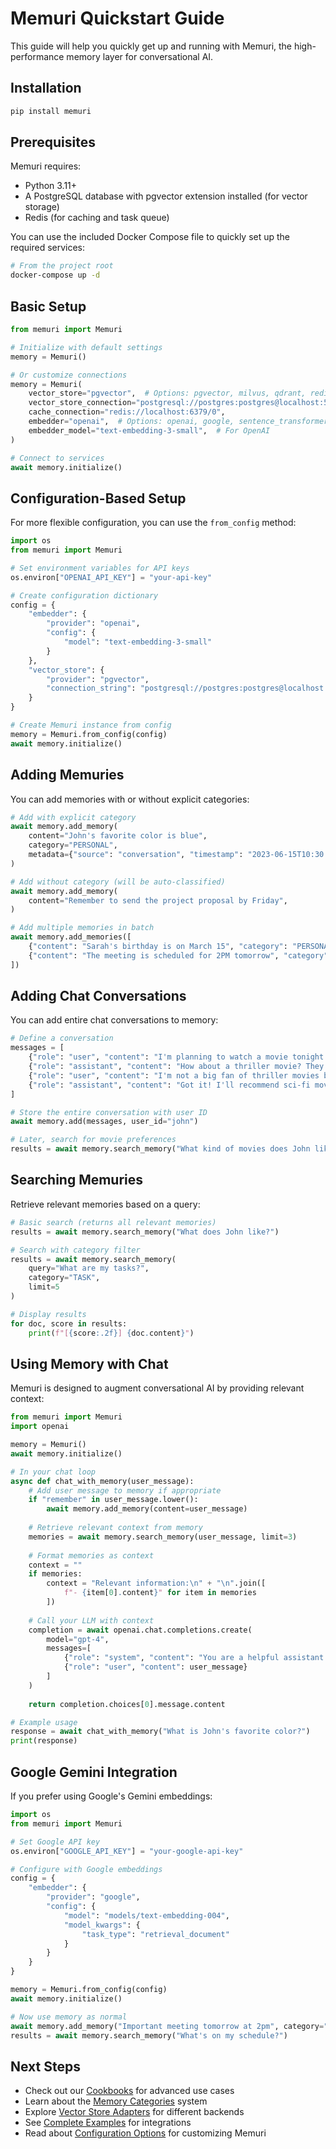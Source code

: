 # Memuri Quickstart Guide

This guide will help you quickly get up and running with Memuri, the high-performance memory layer for conversational AI.

## Installation

```bash
pip install memuri
```

## Prerequisites

Memuri requires:

- Python 3.11+
- A PostgreSQL database with pgvector extension installed (for vector storage)
- Redis (for caching and task queue)

You can use the included Docker Compose file to quickly set up the required services:

```bash
# From the project root
docker-compose up -d
```

## Basic Setup

```python
from memuri import Memuri

# Initialize with default settings
memory = Memuri()

# Or customize connections
memory = Memuri(
    vector_store="pgvector",  # Options: pgvector, milvus, qdrant, redis_vector
    vector_store_connection="postgresql://postgres:postgres@localhost:5432/memuri",
    cache_connection="redis://localhost:6379/0",
    embedder="openai",  # Options: openai, google, sentence_transformers
    embedder_model="text-embedding-3-small",  # For OpenAI
)

# Connect to services
await memory.initialize()
```

## Configuration-Based Setup

For more flexible configuration, you can use the `from_config` method:

```python
import os
from memuri import Memuri

# Set environment variables for API keys
os.environ["OPENAI_API_KEY"] = "your-api-key" 

# Create configuration dictionary
config = {
    "embedder": {
        "provider": "openai",
        "config": {
            "model": "text-embedding-3-small"
        }
    },
    "vector_store": {
        "provider": "pgvector",
        "connection_string": "postgresql://postgres:postgres@localhost:5432/memuri"
    }
}

# Create Memuri instance from config
memory = Memuri.from_config(config)
await memory.initialize()
```

## Adding Memuries

You can add memories with or without explicit categories:

```python
# Add with explicit category
await memory.add_memory(
    content="John's favorite color is blue",
    category="PERSONAL",
    metadata={"source": "conversation", "timestamp": "2023-06-15T10:30:00Z"}
)

# Add without category (will be auto-classified)
await memory.add_memory(
    content="Remember to send the project proposal by Friday",
)

# Add multiple memories in batch
await memory.add_memories([
    {"content": "Sarah's birthday is on March 15", "category": "PERSONAL"},
    {"content": "The meeting is scheduled for 2PM tomorrow", "category": "TASK"}
])
```

## Adding Chat Conversations

You can add entire chat conversations to memory:

```python
# Define a conversation
messages = [
    {"role": "user", "content": "I'm planning to watch a movie tonight. Any recommendations?"},
    {"role": "assistant", "content": "How about a thriller movie? They can be quite engaging."},
    {"role": "user", "content": "I'm not a big fan of thriller movies but I love sci-fi movies."},
    {"role": "assistant", "content": "Got it! I'll recommend sci-fi movies in the future."}
]

# Store the entire conversation with user ID
await memory.add(messages, user_id="john")

# Later, search for movie preferences
results = await memory.search_memory("What kind of movies does John like?")
```

## Searching Memuries

Retrieve relevant memories based on a query:

```python
# Basic search (returns all relevant memories)
results = await memory.search_memory("What does John like?")

# Search with category filter
results = await memory.search_memory(
    query="What are my tasks?",
    category="TASK",
    limit=5
)

# Display results
for doc, score in results:
    print(f"[{score:.2f}] {doc.content}")
```

## Using Memory with Chat

Memuri is designed to augment conversational AI by providing relevant context:

```python
from memuri import Memuri
import openai

memory = Memuri()
await memory.initialize()

# In your chat loop
async def chat_with_memory(user_message):
    # Add user message to memory if appropriate
    if "remember" in user_message.lower():
        await memory.add_memory(content=user_message)
    
    # Retrieve relevant context from memory
    memories = await memory.search_memory(user_message, limit=3)
    
    # Format memories as context
    context = ""
    if memories:
        context = "Relevant information:\n" + "\n".join([
            f"- {item[0].content}" for item in memories
        ])
    
    # Call your LLM with context
    completion = await openai.chat.completions.create(
        model="gpt-4",
        messages=[
            {"role": "system", "content": "You are a helpful assistant. " + context},
            {"role": "user", "content": user_message}
        ]
    )
    
    return completion.choices[0].message.content

# Example usage
response = await chat_with_memory("What is John's favorite color?")
print(response)
```

## Google Gemini Integration

If you prefer using Google's Gemini embeddings:

```python
import os
from memuri import Memuri

# Set Google API key
os.environ["GOOGLE_API_KEY"] = "your-google-api-key"

# Configure with Google embeddings
config = {
    "embedder": {
        "provider": "google",
        "config": {
            "model": "models/text-embedding-004",
            "model_kwargs": {
                "task_type": "retrieval_document"
            }
        }
    }
}

memory = Memuri.from_config(config)
await memory.initialize()

# Now use memory as normal
await memory.add_memory("Important meeting tomorrow at 2pm", category="TASK")
results = await memory.search_memory("What's on my schedule?")
```

## Next Steps

- Check out our [Cookbooks](../cookbooks/index.md) for advanced use cases
- Learn about the [Memory Categories](../cookbooks/memory_categories.md) system
- Explore [Vector Store Adapters](../api-reference/adapters.md) for different backends
- See [Complete Examples](../examples/index.md) for integrations 
- Read about [Configuration Options](configuration.md) for customizing Memuri 
